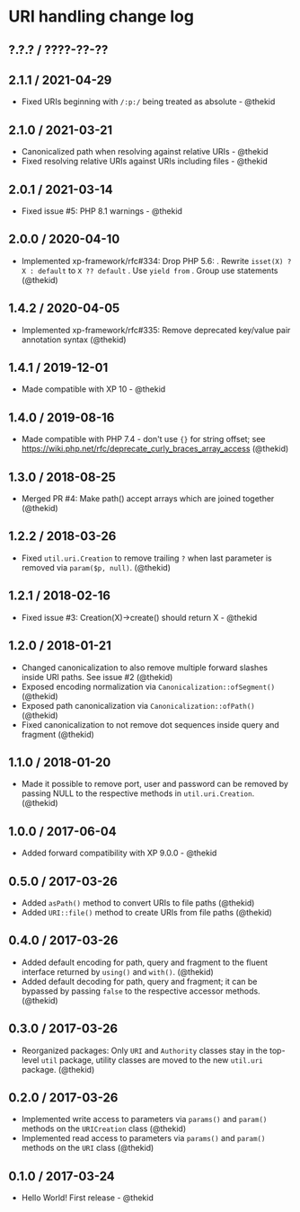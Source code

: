 URI handling change log
=======================

## ?.?.? / ????-??-??

## 2.1.1 / 2021-04-29

* Fixed URIs beginning with `/:p:/` being treated as absolute - @thekid

## 2.1.0 / 2021-03-21

* Canonicalized path when resolving against relative URIs - @thekid
* Fixed resolving relative URIs against URIs including files - @thekid

## 2.0.1 / 2021-03-14

* Fixed issue #5: PHP 8.1 warnings - @thekid

## 2.0.0 / 2020-04-10

* Implemented xp-framework/rfc#334: Drop PHP 5.6:
  . Rewrite `isset(X) ? X : default` to `X ?? default`
  . Use `yield from`
  . Group use statements
  (@thekid)

## 1.4.2 / 2020-04-05

* Implemented xp-framework/rfc#335: Remove deprecated key/value pair
  annotation syntax
  (@thekid)

## 1.4.1 / 2019-12-01

* Made compatible with XP 10 - @thekid

## 1.4.0 / 2019-08-16

* Made compatible with PHP 7.4 - don't use `{}` for string offset;
  see https://wiki.php.net/rfc/deprecate_curly_braces_array_access
  (@thekid)

## 1.3.0 / 2018-08-25

* Merged PR #4: Make path() accept arrays which are joined together
  (@thekid)

## 1.2.2 / 2018-03-26

* Fixed `util.uri.Creation` to remove trailing `?` when last parameter
  is removed via `param($p, null)`.
  (@thekid)

## 1.2.1 / 2018-02-16

* Fixed issue #3: Creation(X)->create() should return X - @thekid

## 1.2.0 / 2018-01-21

* Changed canonicalization to also remove multiple forward slashes
  inside URI paths. See issue #2
  (@thekid)
* Exposed encoding normalization via `Canonicalization::ofSegment()`
  (@thekid)
* Exposed path canonicalization via `Canonicalization::ofPath()`
  (@thekid)
* Fixed canonicalization to not remove dot sequences inside query and
  fragment
  (@thekid)

## 1.1.0 / 2018-01-20

* Made it possible to remove port, user and password can be removed by
  passing NULL to the respective methods in `util.uri.Creation`.
  (@thekid)

## 1.0.0 / 2017-06-04

* Added forward compatibility with XP 9.0.0 - @thekid

## 0.5.0 / 2017-03-26

* Added `asPath()` method to convert URIs to file paths
  (@thekid)
* Added `URI::file()` method to create URIs from file paths
  (@thekid)

## 0.4.0 / 2017-03-26

* Added default encoding for path, query and fragment to the 
  fluent interface returned by `using()` and `with()`.
  (@thekid)
* Added default decoding for path, query and fragment; it can be
  bypassed by passing `false` to the respective accessor methods.
  (@thekid)

## 0.3.0 / 2017-03-26

* Reorganized packages: Only `URI` and `Authority` classes stay in
  the top-level `util` package, utility classes are moved to the new
  `util.uri` package.
  (@thekid)

## 0.2.0 / 2017-03-26

* Implemented write access to parameters via `params()` and `param()`
  methods on the `URICreation` class
  (@thekid)
* Implemented read access to parameters via `params()` and `param()`
  methods on the `URI` class
  (@thekid)

## 0.1.0 / 2017-03-24

* Hello World! First release - @thekid